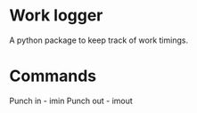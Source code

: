 # Work logger

A python package to keep track of work timings.

# Commands 

Punch in - imin
Punch out - imout